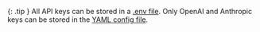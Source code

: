 {: .tip }
All API keys can be stored in a
[.env file](/docs/config/dotenv.html).
Only OpenAI and Anthropic keys can be stored in the
[YAML config file](/docs/config/forge_conf.html).

